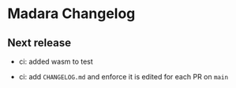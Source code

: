 # Madara Changelog

## Next release

- ci: added wasm to test

- ci: add `CHANGELOG.md` and enforce it is edited for each PR on `main`